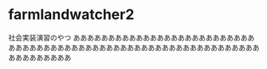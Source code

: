 # farmlandwatcher2

社会実装演習のやつ
あああああああああああああああああああああああああああああああああああああああああああああああああああああああああああああああああああああああ